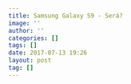 ```yaml
---
title: Samsung Galaxy S9 - Será?
image: ''
author: ''
categories: []
tags: []
date: 2017-07-13 19:26
layout: post
tag: []
---
```

